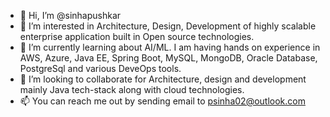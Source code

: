 - 👋 Hi, I’m @sinhapushkar
- 👀 I’m interested in Architecture, Design, Development of highly scalable enterprise application built in Open source technologies. 
- 🌱 I’m currently learning about AI/ML. I am having hands on experience in AWS, Azure, Java EE, Spring Boot, MySQL, MongoDB, Oracle Database, PostgreSql and various DeveOps tools.
- 💞️ I’m looking to collaborate for Architecture, design and development mainly Java tech-stack along with cloud technologies.
- 📫 You can reach me out by sending email to psinha02@outlook.com

<!---
sinhapushkar/sinhapushkar is a ✨ special ✨ repository because its `README.md` (this file) appears on your GitHub profile.
You can click the Preview link to take a look at your changes.
--->
